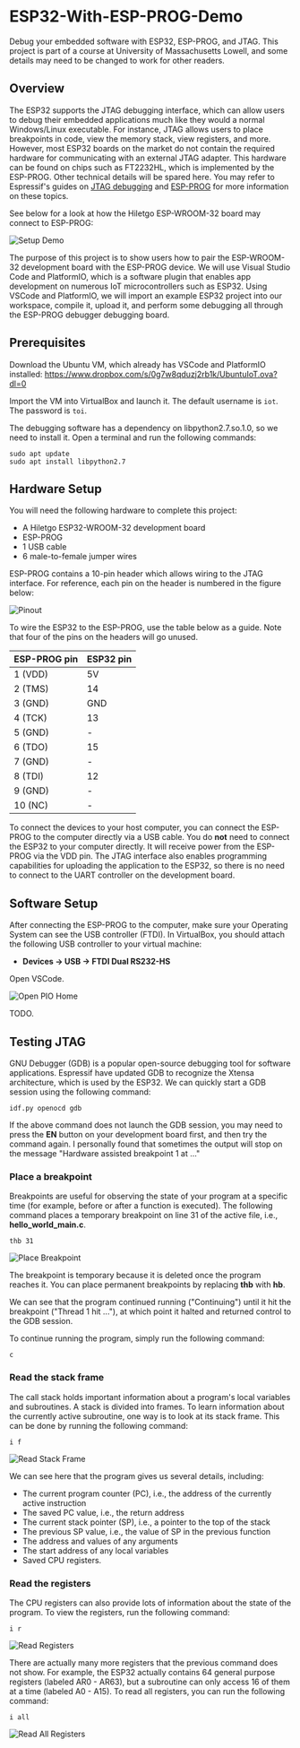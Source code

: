 # ESP32-With-ESP-PROG-Demo
Debug your embedded software with ESP32, ESP-PROG, and JTAG. This project is part of a course at University of Massachusetts Lowell, and some details may need to be changed to work for other readers.

## Overview

The ESP32 supports the JTAG debugging interface, which can allow users to debug their embedded applications much like they would a normal Windows/Linux executable. For instance, JTAG allows users to place breakpoints in code, view the memory stack, view registers, and more. However, most ESP32 boards on the market do not contain the required hardware for communicating with an external JTAG adapter. This hardware can be found on chips such as FT2232HL, which is implemented by the ESP-PROG. Other technical details will be spared here. You may refer to Espressif's guides on [JTAG debugging](https://docs.espressif.com/projects/esp-idf/en/latest/esp32/api-guides/jtag-debugging/index.html) and [ESP-PROG](https://docs.espressif.com/projects/espressif-esp-iot-solution/en/latest/hw-reference/ESP-Prog_guide.html) for more information on these topics.

See below for a look at how the Hiletgo ESP-WROOM-32 board may connect to ESP-PROG:

![Setup Demo](images/hiletgo-with-prog.jpg)

The purpose of this project is to show users how to pair the ESP-WROOM-32 development board with the ESP-PROG device. We will use Visual Studio Code and PlatformIO, which is a software plugin that enables app development on numerous IoT microcontrollers such as ESP32. Using VSCode and PlatformIO, we will import an example ESP32 project into our workspace, compile it, upload it, and perform some debugging all through the ESP-PROG debugger debugging board.

## Prerequisites

Download the Ubuntu VM, which already has VSCode and PlatformIO installed: https://www.dropbox.com/s/0g7w8qduzj2rb1k/UbuntuIoT.ova?dl=0

Import the VM into VirtualBox and launch it. The default username is `iot`. The password is `toi`.

The debugging software has a dependency on libpython2.7.so.1.0, so we need to install it. Open a terminal and run the following commands:

```
sudo apt update
sudo apt install libpython2.7
```

## Hardware Setup

You will need the following hardware to complete this project:

* A Hiletgo ESP32-WROOM-32 development board
* ESP-PROG
* 1 USB cable
* 6 male-to-female jumper wires

ESP-PROG contains a 10-pin header which allows wiring to the JTAG interface. For reference, each pin on the header is numbered in the figure below: 

![Pinout](images/nsf_edu_diagram.jpg)

To wire the ESP32 to the ESP-PROG, use the table below as a guide. Note that four of the pins on the headers will go unused.

| **ESP-PROG pin** | **ESP32 pin** |
| - | - |
| 1 (VDD) | 5V |
| 2 (TMS) | 14 |
| 3 (GND) | GND |
| 4 (TCK) | 13 |
| 5 (GND) | - |
| 6 (TDO) | 15 |
| 7 (GND) | - |
| 8 (TDI) | 12 |
| 9 (GND) | - |
| 10 (NC) | - |

To connect the devices to your host computer, you can connect the ESP-PROG to the computer directly via a USB cable. You do **not** need to connect the ESP32 to your computer directly. It will receive power from the ESP-PROG via the VDD pin. The JTAG interface also enables programming capabilities for uploading the application to the ESP32, so there is no need to connect to the UART controller on the development board.

## Software Setup

After connecting the ESP-PROG to the computer, make sure your Operating System can see the USB controller (FTDI). In VirtualBox, you should attach the following USB controller to your virtual machine:

* **Devices -> USB -> FTDI Dual RS232-HS**

Open VSCode.

![Open PIO Home](images/open_pio_home.png)

TODO.

## Testing JTAG

GNU Debugger (GDB) is a popular open-source debugging tool for software applications. Espressif have updated GDB to recognize the Xtensa architecture, which is used by the ESP32. We can quickly start a GDB session using the following command:

```
idf.py openocd gdb
```

If the above command does not launch the GDB session, you may need to press the **EN** button on your development board first, and then try the command again. I personally found that sometimes the output will stop on the message "Hardware assisted breakpoint 1 at ..."

### Place a breakpoint

Breakpoints are useful for observing the state of your program at a specific time (for example, before or after a function is executed). The following command places a temporary breakpoint on line 31 of the active file, i.e., __hello_world_main.c__.

```
thb 31
```

![Place Breakpoint](images/breakpoint.JPG)

The breakpoint is temporary because it is deleted once the program reaches it. You can place permanent breakpoints by replacing __thb__ with __hb__. 

We can see that the program continued running ("Continuing") until it hit the breakpoint ("Thread 1 hit ..."), at which point it halted and returned control to the GDB session.

To continue running the program, simply run the following command:

```
c
```

### Read the stack frame

The call stack holds important information about a program's local variables and subroutines. A stack is divided into frames. To learn information about the currently active subroutine, one way is to look at its stack frame. This can be done by running the following command:

```
i f
```

![Read Stack Frame](images/stack_frame.JPG)

We can see here that the program gives us several details, including:

* The current program counter (PC), i.e., the address of the currently active instruction
* The saved PC value, i.e., the return address
* The current stack pointer (SP), i.e., a pointer to the top of the stack
* The previous SP value, i.e., the value of SP in the previous function
* The address and values of any arguments
* The start address of any local variables
* Saved CPU registers.

### Read the registers

The CPU registers can also provide lots of information about the state of the program. To view the registers, run the following command:

```
i r
```

![Read Registers](images/registers.JPG)

There are actually many more registers that the previous command does not show. For example, the ESP32 actually contains 64 general purpose registers (labeled AR0 - AR63), but a subroutine can only access 16 of them at a time (labeled A0 - A15). To read all registers, you can run the following command:

```
i all
```

![Read All Registers](images/all_registers.JPG)
